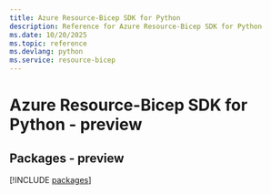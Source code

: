 ```yaml
---
title: Azure Resource-Bicep SDK for Python
description: Reference for Azure Resource-Bicep SDK for Python
ms.date: 10/20/2025
ms.topic: reference
ms.devlang: python
ms.service: resource-bicep
---
```

# Azure Resource-Bicep SDK for Python - preview
## Packages - preview
[!INCLUDE [packages](resource-bicep-index.md)]